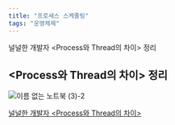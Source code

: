 ```yaml
---
title: "프로세스 스케줄링"
tags: "운영체제"
---
```

널널한 개발자 <Process와 Thread의 차이> 정리



## <Process와 Thread의 차이> 정리

![이름 없는 노트북 (3)-2](https://github.com/usiyoung/cs-storage/assets/85566273/76bb87fb-c677-4163-b98a-e38472936022)


[널널한 개발자 <Process와 Thread의 차이>](https://www.youtube.com/watch?v=x-Lp-h_pf9Q) 
